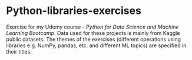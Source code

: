 # Python-libraries-exercises
Exercise for my Udemy course - *Python for Data Science and Machine Learning Bootcamp*. 
Data used for these projects is mainly from Kaggle public datasets. The themes of the exercises (different operations using libraries e.g. NumPy, pandas, etc. and different ML topics) are specified in their titles.
